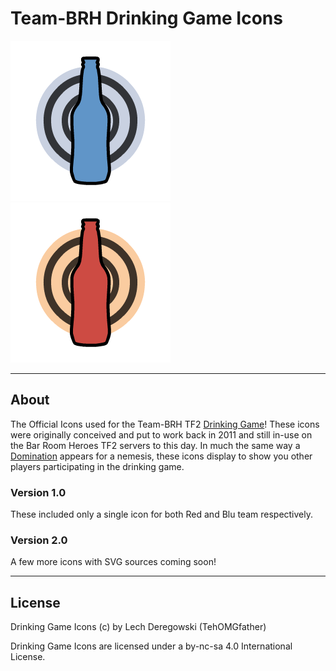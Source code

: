 
# Team-BRH Drinking Game Icons

![DG Blu](/v1/DG_blu256.png) ![DG Red](/v1/DG_red256.png)

--------------------------------------------------------------------------------

## About
The Official Icons used for the Team-BRH TF2 [Drinking Game](https://github.com/codingprimate/drinkinggame)! These icons were originally conceived and put to work back in 2011 and still in-use on the Bar Room Heroes TF2 servers to this day. In much the same way a [Domination](https://wiki.teamfortress.com/wiki/Domination) appears for a nemesis, these icons display to show you other players participating in the drinking game.

### Version 1.0
These included only a single icon for both Red and Blu team respectively.

### Version 2.0
A few more icons with SVG sources coming soon!

--------------------------------------------------------------------------------

## License
Drinking Game Icons (c) by Lech Deregowski (TehOMGfather)

Drinking Game Icons are licensed under a by-nc-sa 4.0 International License.
